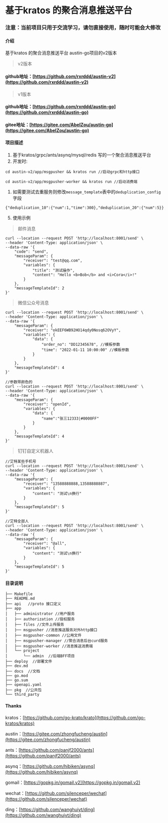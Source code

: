 # 基于kratos 的聚合消息推送平台

### 注意：当前项目只用于交流学习，请勿直接使用，随时可能会大修改
#### 介绍

基于kratos 的聚合消息推送平台 austin-go项目的v2版本 

> v2版本
#### github地址：[https://github.com/rxrddd/austin-v2](https://github.com/rxrddd/austin-v2)

> v1版本
#### github地址：[https://github.com/rxrddd/austin-go](https://github.com/rxrddd/austin-go)
#### gitee地址：[https://gitee.com/AbelZou/austin-go](https://gitee.com/AbelZou/austin-go)


#### 项目描述

1. 基于kratos/grpc/ants/asynq/mysql/redis 写的一个聚合消息推送平台
1. 开发时:
```
cd austin-v2/app/msgpusher && kratos run //启动grpc和http接口

cd austin-v2/app/msgpusher-worker && kratos run //启动消费端
```

1. 如需要测试去重服务则修改`message_template`表中的`deduplication_config`字段
```
{"deduplication_10":{"num":1,"time":300},"deduplication_20":{"num":5}}
```
5. 使用示例
> 邮件消息
```
curl --location --request POST 'http://localhost:8001/send' \
--header 'Content-Type: application/json' \
--data-raw '{
    "code": "send",
    "messageParam": {
        "receiver": "test@qq.com",
        "variables": {
            "title": "测试操作",
            "content": "Hello <b>Bob</b> and <i>Cora</i>!"
        }
    },
    "messageTemplateId": 2
}'
```

> 微信公众号消息
```
curl --location --request POST 'http://localhost:8001/send' \
--header 'Content-Type: application/json' \
--data-raw '{
    "messageParam": {
        "receiver": "okEEF6WB92HO14qdy0Nosq62OVyY",
        "variables": {
            "data": {
                "order_no": "DD12345678", //模板参数
                "time": "2022-01-11 10:00:00" //模板参数
            }
        }
    },
    "messageTemplateId": 4
}'

//参数带颜色的
curl --location --request POST 'http://localhost:8001/send' \
--header 'Content-Type: application/json' \
--data-raw '{
    "messageParam": {
        "receiver": "openId",
        "variables": {
            "data": {
                "name":"张三12333|#0000FF"
            }
        }
    },
    "messageTemplateId": 4
}'
```

> 钉钉自定义机器人
```
//艾特某些手机号
curl --location --request POST 'http://localhost:8001/send' \
--header 'Content-Type: application/json' \
--data-raw '{
    "messageParam": {
        "receiver": "13588888888,13588888887",
        "variables": {
            "content": "测试\n换行"
        }
    },
    "messageTemplateId": 5
}'

//艾特全部人
curl --location --request POST 'http://localhost:8001/send' \
--header 'Content-Type: application/json' \
--data-raw '{
    "messageParam": {
        "receiver": "@all",
        "variables": {
            "content": "测试\n换行"
        }
    },
    "messageTemplateId": 5
}'
```




#### 目录说明

```
├── Makefile
├── README.md
├── api   //proto 接口定义
├── app
│   ├── administrator //用户服务
│   ├── authorization //授权服务
│   ├── files //文件上传服务
│   ├── msgpusher //消息推送服务对外http接口
│   ├── msgpusher-common //公用文件
│   ├── msgpusher-manager //聚合消息后台curd服务
│   ├── msgpusher-worker //消息推送消费端
│   └── project
│       └── admin  //后端BFF项目
├── deploy  //部署文件
├── dev.md
├── docs  //文档
├── go.mod
├── go.sum
├── openapi.yaml
├── pkg  //公共包
└── third_party 
```




#### Thanks


kratos：[https://github.com/go-krato/krato](https://github.com/go-kratos/kratos)

austin：[https://gitee.com/zhongfucheng/austin](https://gitee.com/zhongfucheng/austin)

ants：[https://github.com/panjf2000/ants](https://github.com/panjf2000/ants)

asynq：[https://github.com/hibiken/asynq](https://github.com/hibiken/asynq)

gomail：[https://gopkg.in/gomail.v2](https://gopkg.in/gomail.v2)

wechat：[https://github.com/silenceper/wechat](https://github.com/silenceper/wechat)

ding：[https://github.com/wanghuiyt/ding](https://github.com/wanghuiyt/ding)
